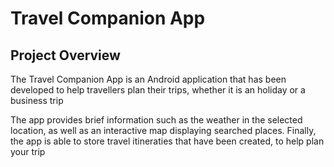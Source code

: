 # Travel Companion App

## Project Overview

The Travel Companion App is an Android application that has been developed to help travellers plan their trips, whether it is an holiday or a business trip 

The app provides brief information such as the weather in the selected location, as well as an interactive map displaying searched places. Finally, the app is able to store travel itineraties that have been created, to help plan your trip





